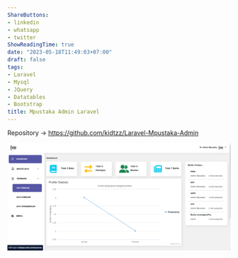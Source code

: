 ```yaml
---
ShareButtons:
- linkedin
- whatsapp
- twitter
ShowReadingTime: true
date: "2023-05-18T11:49:03+07:00"
draft: false
tags:
- Laravel
- Mysql
- JQuery
- Datatables
- Bootstrap
title: Mpustaka Admin Laravel
---
```


Repository -> https://github.com/kidtzz/Laravel-Mpustaka-Admin

![MpustakaAdminLaravel](./mpustaka-admin-laravel.png)